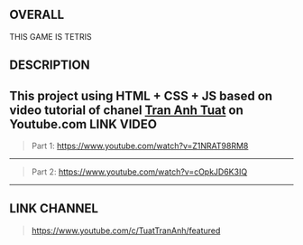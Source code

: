 ## OVERALL
THIS GAME IS TETRIS

## DESCRIPTION 

This project using **HTML** + **CSS** + **JS**
based on video tutorial of chanel [Tran Anh Tuat](https://www.youtube.com/channel/UCnNgtK4tGlWcceXVzoyTg8Q) on Youtube.com
LINK VIDEO 
---
>Part 1: https://www.youtube.com/watch?v=Z1NRAT98RM8
---
>Part 2: https://www.youtube.com/watch?v=cOpkJD6K3IQ
---
LINK CHANNEL
---
>https://www.youtube.com/c/TuatTranAnh/featured